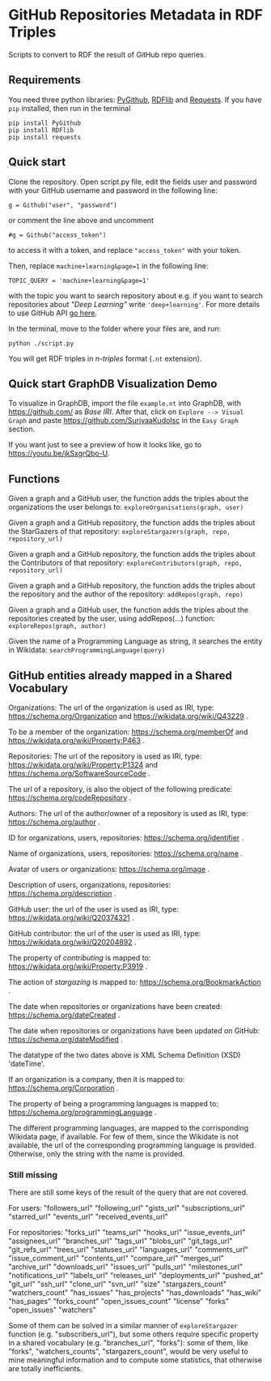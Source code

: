 # GitHub Repositories Metadata in RDF Triples
Scripts to convert to RDF the result of GitHub repo queries.

## Requirements
You need three python libraries: [PyGithub](https://pygithub.readthedocs.io/en/latest/introduction.html), [RDFlib](https://rdflib.readthedocs.io/en/stable/) and [Requests](http://docs.python-requests.org/en/master/). If you have `pip` installed, then run in the terminal
```
pip install PyGithub
pip install RDFlib
pip install requests
```

## Quick start
Clone the repository. Open script.py file, edit the fields user and password with your GitHub username and password in the following line:

```g = Github("user", "password")```

or comment the line above and uncomment 

```#g = Github("access_token") ```

to access it with a token, and replace `"access_token"` with your token.

Then, replace `machine+learning&page=1` in the following line: 

```TOPIC_QUERY = 'machine+learning&page=1'```

with the topic you want to search repository about e.g. if you want to search repositories about _"Deep Learning"_ write `'deep+learning'`. For more details to use GitHub API [go here](https://developer.github.com/v3/search/#search-repositories).

In the terminal, move to the folder where your files are, and run:

```python ./script.py```

You will get RDF triples in *n-triples* format (`.nt` extension). 

## Quick start GraphDB Visualization Demo

To visualize in GraphDB, import the file `example.nt` into GraphDB, with https://github.com/ as *Base IRI*. 
After that, click on `Explore --> Visual Graph` and paste https://github.com/SuriyaaKudoIsc in the `Easy Graph` section.

If you want just to see a preview of how it looks like, go to https://youtu.be/jkSxgrQbo-U.

## Functions

Given a graph and a GitHub user, the function adds the triples about the organizations the user belongs to:
```exploreOrganisations(graph, user)```

Given a graph and a GitHub repository, the function adds the triples about the StarGazers of that repository:
```exploreStargazers(graph, repo, repository_url)```

Given a graph and a GitHub repository, the function adds the triples about the Contributors of that repository:
```exploreContributors(graph, repo, repository_url)```

Given a graph and a GitHub repository, the function adds the triples about the repository and the author of the repository:
```addRepos(graph, repo)```
    
Given a graph and a GitHub user, the function adds the triples about the repositories created by the user, using addRepos(...) function:
```exploreRepos(graph, author)```

Given the name of a Programming Language as string, it searches the entity in Wikidata:
```searchProgrammingLanguage(query)```

## GitHub entities already mapped in a Shared Vocabulary

Organizations: The url of the organization is used as IRI, type: https://schema.org/Organization and https://wikidata.org/wiki/Q43229 .

To be a member of the organization: https://schema.org/memberOf and https://wikidata.org/wiki/Property:P463 .

Repositories: The url of the repository is used as IRI, type: https://wikidata.org/wiki/Property:P1324 and https://schema.org/SoftwareSourceCode .

The url of a repository, is also the object of the following predicate: https://schema.org/codeRepository .

Authors: The url of the author/owner of a repository is used as IRI, type: https://schema.org/author .

ID for organizations, users, repositories: https://schema.org/identifier .

Name of organizations, users, repositories: https://schema.org/name .

Avatar of users or organizations: https://schema.org/image .

Description of users, organizations, repositories: https://schema.org/description .

GitHub user: the url of the user is used as IRI, type: https://wikidata.org/wiki/Q20374321 .

GitHub contributor: the url of the user is used as IRI, type: https://wikidata.org/wiki/Q20204892 .

The property of *contributing* is mapped to: https://wikidata.org/wiki/Property:P3919 .

The action of *stargazing* is mapped to: https://schema.org/BookmarkAction .

The date when repositories or organizations have been created: https://schema.org/dateCreated .

The date when repositories or organizations have been updated on GitHub: https://schema.org/dateModified .

The datatype of the two dates above is XML Schema Definition (XSD) 'dateTime'.

If an organization is a company, then it is mapped to: https://schema.org/Corporation .

The property of being a programming languages is mapped to: https://schema.org/programmingLanguage .

The different programming languages, are mapped to the corrisponding Wikidata page, if available. For few of them, since the Wikidate is not available, the url of the corresponding programming language is provided. Otherwise, only the string with the name is provided.

### Still missing
There are still some keys of the result of the query that are not covered.

For users:
"followers_url"
"following_url"
"gists_url"
"subscriptions_url"
"starred_url"
"events_url"
"received_events_url"


For repositories:
"forks_url"
"teams_url"
"hooks_url"
"issue_events_url"
"assignees_url"
"branches_url"
"tags_url"
"blobs_url"
"git_tags_url"
"git_refs_url"
"trees_url"
"statuses_url"
"languages_url"
"comments_url"
"issue_comment_url"
"contents_url"
"compare_url"
"merges_url"
"archive_url"
"downloads_url"
"issues_url"
"pulls_url"
"milestones_url"
"notifications_url"
"labels_url"
"releases_url"
"deployments_url"
"pushed_at"
"git_url"
"ssh_url"
"clone_url"
"svn_url"
"size"
"stargazers_count"
"watchers_count"
"has_issues"
"has_projects"
"has_downloads"
"has_wiki"
"has_pages"
"forks_count"
"open_issues_count"
"license"
"forks"
"open_issues"
"watchers"


Some of them can be solved in a similar manner of `exploreStargazer` function (e.g. "subscribers_url"), but some others require specific property in a shared vocabulary (e.g. "branches_url", "forks"): some of them, like "forks", "watchers_counts", "stargazers_count", would be very useful to mine meaningful information and to compute some statistics, that otherwise are totally inefficients.
